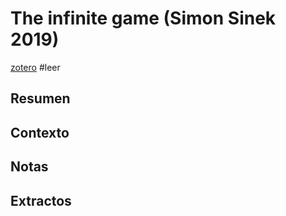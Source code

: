 # The infinite game (Simon Sinek 2019)
[zotero](zotero://select/items/@sinek2019)
#leer 

## Resumen


## Contexto

## Notas

## Extractos

